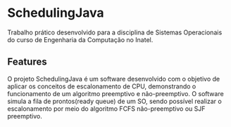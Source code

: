 # SchedulingJava

Trabalho prático desenvolvido para a disciplina de Sistemas Operacionais do curso de Engenharia da Computação no Inatel. 
  
## Features 
O projeto SchedulingJava é um software desenvolvido com o objetivo de aplicar os conceitos de escalonamento de CPU, demonstrando o funcionamento de um algoritmo preemptivo e não-preemptivo. O software simula a fila de prontos(ready queue) de um SO, sendo possível realizar o escalonamento por meio do algoritmo FCFS não-preemptivo ou SJF preemptivo.




